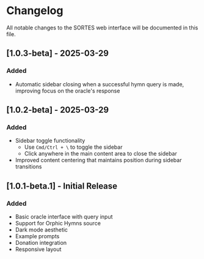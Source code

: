 # Changelog

All notable changes to the SORTES web interface will be documented in this file.

## [1.0.3-beta] - 2025-03-29

### Added
- Automatic sidebar closing when a successful hymn query is made, improving focus on the oracle's response

## [1.0.2-beta] - 2025-03-29

### Added
- Sidebar toggle functionality
  - Use `Cmd/Ctrl + \` to toggle the sidebar
  - Click anywhere in the main content area to close the sidebar
- Improved content centering that maintains position during sidebar transitions

## [1.0.1-beta.1] - Initial Release

### Added
- Basic oracle interface with query input
- Support for Orphic Hymns source
- Dark mode aesthetic
- Example prompts
- Donation integration
- Responsive layout 